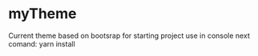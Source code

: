 # myTheme
Current theme based on bootsrap for starting project use in console next comand: yarn install
